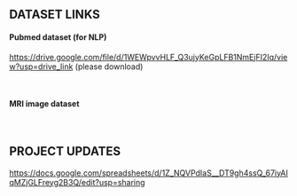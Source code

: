 <h2>DATASET LINKS</h2>


<h4>Pubmed dataset (for NLP)</h4>

https://drive.google.com/file/d/1WEWpvvHLF_Q3ujyKeGpLFB1NmEjFI2Iq/view?usp=drive_link (please download)

<br>

<h4>MRI image dataset</h4>

<br>

<h2>PROJECT UPDATES</h2>

https://docs.google.com/spreadsheets/d/1Z_NQVPdIaS__DT9gh4ssQ_67iyAIqMZjGLFreyg2B3Q/edit?usp=sharing
